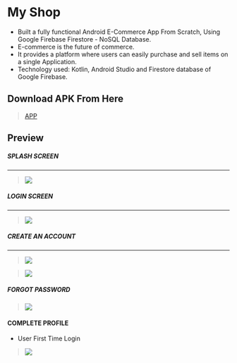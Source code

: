 # My Shop

* Built a fully functional Android E-Commerce App From Scratch, Using Google Firebase Firestore - NoSQL Database.
* E-commerce is the future of commerce.
* It provides a platform where users can easily purchase and sell items on a single Application.
* Technology used: Kotlin, Android Studio and Firestore database of Google Firebase.

## Download APK From Here

> [APP](https://github.com/harshitmody72/MyQuizApp/blob/master/app/App/app-debug.apk?raw=true)
> 

## Preview

##### SPLASH SCREEN
---
> ![](https://github.com/harshitmody72/MyShopPlace/blob/master/ScreenShot/1.png)
> 

##### LOGIN SCREEN
---
> ![](https://github.com/harshitmody72/MyShopPlace/blob/master/ScreenShot/2.png)
> 

##### CREATE AN ACCOUNT
---
> ![](https://github.com/harshitmody72/MyShopPlace/blob/master/ScreenShot/5.png)

> ![](https://github.com/harshitmody72/MyShopPlace/blob/master/ScreenShot/6.png)


##### FORGOT PASSWORD
> ![](https://github.com/harshitmody72/MyShopPlace/blob/master/ScreenShot/3.png)

#### COMPLETE PROFILE
* User First Time Login
> ![](https://github.com/harshitmody72/MyShopPlace/blob/master/ScreenShot/7.png)
> 
